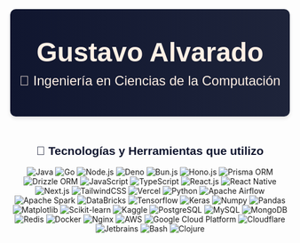 <!-- Banner -->
<div style="width: 100%; background: linear-gradient(to right, #10162F, #1E243A); padding: 50px 0; text-align: center; color: #FFF0E5; font-family: 'Stratos', sans-serif; border-radius: 10px; box-shadow: 0 4px 6px rgba(0, 0, 0, 0.1);">
  <h1 style="font-size: 3rem; margin: 0;">Gustavo Alvarado</h1>
  <p style="font-size: 1.5rem; margin: 10px 0 0;">🚀 Ingeniería en Ciencias de la Computación</p>
</div>

<!-- Tecnologías y herramientas -->
<div style="margin: 50px 0;">
  <h2 style="text-align: center; font-family: 'Stratos', sans-serif; color: #10162F;">🚀 Tecnologías y Herramientas que utilizo</h2>
<p align="center">
  <!-- Backend Technologies -->
  <img src="https://img.shields.io/badge/Java-%23E76F00.svg?logo=java&logoColor=white" alt="Java" />
  <img src="https://img.shields.io/badge/Go-%2300ADD8.svg?logo=go&logoColor=white" alt="Go" />
  <img src="https://img.shields.io/badge/Node.js-%23339933.svg?logo=node.js&logoColor=white" alt="Node.js" />
  <img src="https://img.shields.io/badge/Deno-%23000000.svg?logo=deno&logoColor=white" alt="Deno" />
  <img src="https://img.shields.io/badge/Bun.js-%23000000.svg?logo=bun&logoColor=white" alt="Bun.js" />
  <img src="https://img.shields.io/badge/Hono.js-%23EA580C.svg?logo=javascript&logoColor=white" alt="Hono.js" />
  <img src="https://img.shields.io/badge/Prisma-%232D3748.svg?logo=prisma&logoColor=white" alt="Prisma ORM" />
  <img src="https://img.shields.io/badge/Drizzle%20ORM-%23002B36.svg?logo=rainmeter&logoColor=white" alt="Drizzle ORM" />
  
  <!-- Frontend Technologies -->
  <img src="https://img.shields.io/badge/JavaScript-%23F7DF1E.svg?logo=javascript&logoColor=black" alt="JavaScript" />
  <img src="https://img.shields.io/badge/TypeScript-%233178C6.svg?logo=typescript&logoColor=white" alt="TypeScript" />
  <img src="https://img.shields.io/badge/React-%2361DAFB.svg?logo=react&logoColor=black" alt="React.js" />
  <img src="https://img.shields.io/badge/React%20Native-%2361DAFB.svg?logo=react&logoColor=black" alt="React Native" />
  <img src="https://img.shields.io/badge/Next.js-%23000000.svg?logo=nextdotjs&logoColor=white" alt="Next.js" />
  <img src="https://img.shields.io/badge/TailwindCSS-%2338B2AC.svg?logo=tailwindcss&logoColor=white" alt="TailwindCSS" />
  <img src="https://img.shields.io/badge/Vercel-%23000000.svg?logo=vercel&logoColor=white" alt="Vercel" />
  
  <!-- Data Engineering & Data Science -->
  <img src="https://img.shields.io/badge/Python-%233776AB.svg?logo=python&logoColor=white" alt="Python" />
  <img src="https://img.shields.io/badge/Apache%20Airflow-%23017CEE.svg?logo=apacheairflow&logoColor=white" alt="Apache Airflow" />
  <img src="https://img.shields.io/badge/Apache%20Spark-%23E25A1C.svg?logo=apachespark&logoColor=white" alt="Apache Spark" />
  <img src="https://img.shields.io/badge/DataBricks-%23FF3621.svg?logo=databricks&logoColor=white" alt="DataBricks" />
  <img src="https://img.shields.io/badge/TensorFlow-%23FF6F00.svg?logo=tensorflow&logoColor=white" alt="Tensorflow" />
  <img src="https://img.shields.io/badge/Keras-%23D00000.svg?logo=keras&logoColor=white" alt="Keras" />
  <img src="https://img.shields.io/badge/Numpy-%23013243.svg?logo=numpy&logoColor=white" alt="Numpy" />
  <img src="https://img.shields.io/badge/Pandas-%23150458.svg?logo=pandas&logoColor=white" alt="Pandas" />
  <img src="https://img.shields.io/badge/Matplotlib-%231972D2.svg?logo=matplotlib&logoColor=white" alt="Matplotlib" />
  <img src="https://img.shields.io/badge/Scikit--learn-%23F7931E.svg?logo=scikitlearn&logoColor=white" alt="Scikit-learn" />
  <img src="https://img.shields.io/badge/Kaggle-%23020D21.svg?logo=kaggle&logoColor=white" alt="Kaggle" />
  
  <!-- Databases -->
  <img src="https://img.shields.io/badge/PostgreSQL-%23336791.svg?logo=postgresql&logoColor=white" alt="PostgreSQL" />
  <img src="https://img.shields.io/badge/MySQL-%234479A1.svg?logo=mysql&logoColor=white" alt="MySQL" />
  <img src="https://img.shields.io/badge/MongoDB-%2347A248.svg?logo=mongodb&logoColor=white" alt="MongoDB" />
  <img src="https://img.shields.io/badge/Redis-%23DC382D.svg?logo=redis&logoColor=white" alt="Redis" />
  
  <!-- DevOps & Infrastructure -->
  <img src="https://img.shields.io/badge/Docker-%232496ED.svg?logo=docker&logoColor=white" alt="Docker" />
  <img src="https://img.shields.io/badge/Nginx-%23009639.svg?logo=nginx&logoColor=white" alt="Nginx" />
  <img src="https://img.shields.io/badge/AWS-%23FF9900.svg?logo=amazonaws&logoColor=white" alt="AWS" />
  <img src="https://img.shields.io/badge/GCP-%234285F4.svg?logo=googlecloud&logoColor=white" alt="Google Cloud Platform" />
  <img src="https://img.shields.io/badge/Cloudflare-%23F38020.svg?logo=cloudflare&logoColor=white" alt="Cloudflare" />
  
  <!-- Tools -->
  <img src="https://img.shields.io/badge/Jetbrains-%23000000.svg?logo=jetbrains&logoColor=white" alt="Jetbrains" />
  <img src="https://img.shields.io/badge/Bash-%234EAA25.svg?logo=gnubash&logoColor=white" alt="Bash" />
  <img src="https://img.shields.io/badge/Clojure-%233B444B.svg?logo=clojure&logoColor=white" alt="Clojure" />
</p>
</div>
